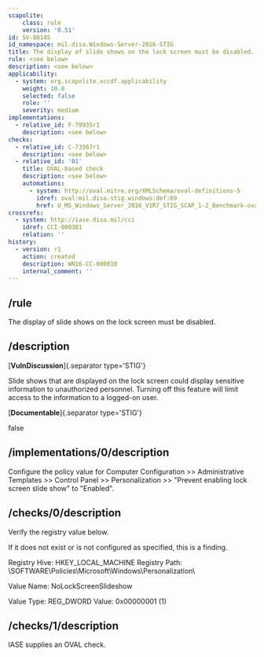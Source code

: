 ```yaml
---
scapolite:
    class: rule
    version: '0.51'
id: SV-88145
id_namespace: mil.disa.Windows-Server-2016-STIG
title: The display of slide shows on the lock screen must be disabled.
rule: <see below>
description: <see below>
applicability:
  - system: org.scapolite.xccdf.applicability
    weight: 10.0
    selected: false
    role: ''
    severity: medium
implementations:
  - relative_id: F-79935r1
    description: <see below>
checks:
  - relative_id: C-73567r1
    description: <see below>
  - relative_id: '01'
    title: OVAL-based check
    description: <see below>
    automations:
      - system: http://oval.mitre.org/XMLSchema/oval-definitions-5
        idref: oval:mil.disa.stig.windows:def:69
        href: U_MS_Windows_Server_2016_V1R7_STIG_SCAP_1-2_Benchmark-oval.xml
crossrefs:
  - system: http://iase.disa.mil/cci
    idref: CCI-000381
    relation: ''
history:
  - version: r1
    action: created
    description: WN16-CC-000010
    internal_comment: ''
---
```



## /rule

The display of slide shows on the lock screen must be disabled.

## /description

[**VulnDiscussion**]{.separator type='STIG'}

Slide shows that are displayed on the lock screen could display sensitive information to unauthorized personnel. Turning off this feature will limit access to the information to a logged-on user.

[**Documentable**]{.separator type='STIG'}

false

## /implementations/0/description

Configure the policy value for Computer Configuration >> Administrative Templates >> Control Panel >> Personalization >> "Prevent enabling lock screen slide show" to "Enabled".

## /checks/0/description

Verify the registry value below.

If it does not exist or is not configured as specified, this is a finding.

Registry Hive: HKEY_LOCAL_MACHINE
Registry Path: \SOFTWARE\Policies\Microsoft\Windows\Personalization\

Value Name: NoLockScreenSlideshow

Value Type: REG_DWORD
Value: 0x00000001 (1)

## /checks/1/description

IASE supplies an OVAL check.
